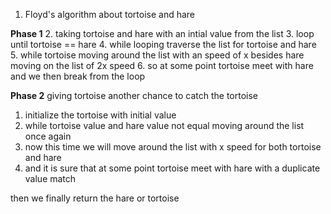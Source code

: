 1. Floyd's algorithm about tortoise and hare

**Phase 1**
2. taking tortoise and hare with an intial value from the list
3. loop until tortoise == hare
4. while looping traverse the list for tortoise and hare
5. while tortoise moving around the list with an speed of x besides hare moving on the list of 2x speed
6. so at some point tortoise meet with hare and we then break from the loop

**Phase 2**
giving tortoise another chance to catch the tortoise
1. initialize the tortoise with initial value
2. while tortoise value and hare value not equal moving around the list once again
3. now this time we will move around the list with x speed for both tortoise and hare
4. and it is sure that at some point tortoise meet with hare with a duplicate value match

then we finally return the hare or tortoise 
